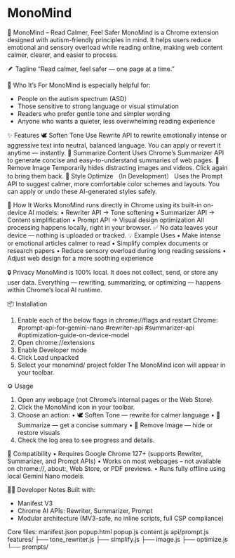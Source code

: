 # MonoMind
🧠 MonoMind – Read Calmer, Feel Safer
MonoMind is a Chrome extension designed with autism-friendly principles in mind.
It helps users reduce emotional and sensory overload while reading online, making web content calmer, clearer, and easier to process.

🪶 Tagline
“Read calmer, feel safer — one page at a time.”

💙 Who It’s For
MonoMind is especially helpful for:
-	People on the autism spectrum (ASD)
-	Those sensitive to strong language or visual stimulation
-	Readers who prefer gentle tone and simpler wording
-	Anyone who wants a quieter, less overwhelming reading experience

✨ Features
🕊️ Soften Tone
Use Rewrite API to rewrite emotionally intense or aggressive text into neutral, balanced language. You can apply or revert it anytime — instantly.
📖 Summarize Content
Uses Chrome’s Summarizer API to generate concise and easy-to-understand summaries of web pages.
🧩 Remove Image
Temporarily hides distracting images and videos. Click again to bring them back.
🎨 Style Optimize （In Development）
Uses the Prompt API to suggest calmer, more comfortable color schemes and layouts. You can apply or undo these AI-generated styles safely.

🧭 How It Works
MonoMind runs directly in Chrome using its built-in on-device AI models:
•	Rewriter API → Tone softening
•	Summarizer API → Content simplification
•	Prompt API → Visual design optimization
All processing happens locally, right in your browser. ✅ No data leaves your device — nothing is uploaded or tracked.
💡 Example Uses
•	Make intense or emotional articles calmer to read
•	Simplify complex documents or research papers
•	Reduce sensory overload during long reading sessions
•	Adjust web design for a more soothing experience

🔒 Privacy
MonoMind is 100% local. It does not collect, send, or store any user data. Everything — rewriting, summarizing, or optimizing — happens within Chrome’s local AI runtime.

📦 Installation
1.	Enable each of the below flags in chrome://flags and restart Chrome:
#prompt-api-for-gemini-nano
#rewriter-api
#summarizer-api
#optimization-guide-on-device-model
2.	Open chrome://extensions
3.	Enable Developer mode
4.	Click Load unpacked
5.	Select your monomind/ project folder
The MonoMind icon will appear in your toolbar.

⚙️ Usage
1.	Open any webpage (not Chrome’s internal pages or the Web Store).
2.	Click the MonoMind icon in your toolbar.
3.	Choose an action:
•	🕊️ Soften Tone — rewrite for calmer language
•	📖 Summarize — get a concise summary
•	🧩 Remove Image — hide or restore visuals
4.	Check the log area to see progress and details.

🧩 Compatibility
•	Requires Google Chrome 127+ (supports Rewriter, Summarizer, and Prompt APIs)
•	Works on most webpages – not available on chrome://, about:, Web Store, or PDF previews.
•	Runs fully offline using local Gemini Nano models.

🧑‍💻 Developer Notes
Built with:
-	Manifest V3
-	Chrome AI APIs: Rewriter, Summarizer, Prompt
-	Modular architecture (MV3-safe, no inline scripts, full CSP compliance)

Core files:
manifest.json
popup.html
popup.js
content.js
api/prompt.js
features/
  ├── tone_rewriter.js
  ├── simplify.js
  ├── image.js
  ├── optimize.js
  └── prompts/
